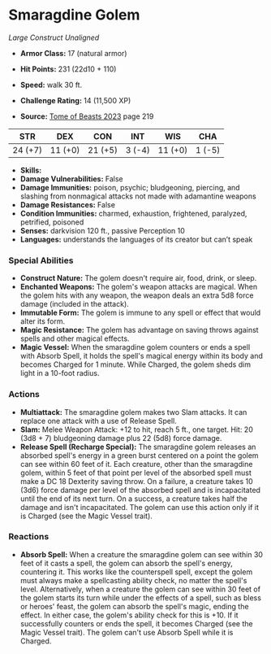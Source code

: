 # Smaragdine Golem

*Large* *Construct* *Unaligned*

- **Armor Class:** 17 (natural armor)
- **Hit Points:** 231 (22d10 + 110)
- **Speed:** walk 30 ft.

- **Challenge Rating:** 14 (11,500 XP)
- **Source:** [Tome of Beasts 2023](https://koboldpress.com/kpstore/product/tome-of-beasts-1-2023-edition/) page 219

| STR | DEX | CON | INT | WIS | CHA |
| --- | --- | --- | --- | --- | --- |
| 24 (+7) | 11 (+0) | 21 (+5) | 3 (-4) | 11 (+0) | 1 (-5) |

- **Skills:** 
- **Damage Vulnerabilities:** False
- **Damage Immunities:** poison, psychic; bludgeoning, piercing, and slashing from nonmagical attacks not made with adamantine weapons
- **Damage Resistances:** False
- **Condition Immunities:** charmed, exhaustion, frightened, paralyzed, petrified, poisoned
- **Senses:** darkvision 120 ft., passive Perception 10
- **Languages:** understands the languages of its creator but can’t speak

### Special Abilities

- **Construct Nature:** The golem doesn't require air, food, drink, or sleep.
- **Enchanted Weapons:** The golem's weapon attacks are magical. When the golem hits with any weapon, the weapon deals an extra 5d8 force damage (included in the attack).
- **Immutable Form:** The golem is immune to any spell or effect that would alter its form.
- **Magic Resistance:** The golem has advantage on saving throws against spells and other magical effects.
- **Magic Vessel:** When the smaragdine golem counters or ends a spell with Absorb Spell, it holds the spell's magical energy within its body and becomes Charged for 1 minute. While Charged, the golem sheds dim light in a 10-foot radius.

### Actions

- **Multiattack:** The smaragdine golem makes two Slam attacks. It can replace one attack with a use of Release Spell.
- **Slam:** Melee Weapon Attack: +12 to hit, reach 5 ft., one target. Hit: 20 (3d8 + 7) bludgeoning damage plus 22 (5d8) force damage.
- **Release Spell (Recharge Special):** The smaragdine golem releases an absorbed spell's energy in a green burst centered on a point the golem can see within 60 feet of it. Each creature, other than the smaragdine golem, within 5 feet of that point per level of the absorbed spell must make a DC 18 Dexterity saving throw. On a failure, a creature takes 10 (3d6) force damage per level of the absorbed spell and is incapacitated until the end of its next turn. On a success, a creature takes half the damage and isn't incapacitated. The golem can use this action only if it is Charged (see the Magic Vessel trait).

### Reactions

- **Absorb Spell:** When a creature the smaragdine golem can see within 30 feet of it casts a spell, the golem can absorb the spell's energy, countering it. This works like the counterspell spell, except the golem must always make a spellcasting ability check, no matter the spell's level. Alternatively, when a creature the golem can see within 30 feet of the golem starts its turn while under the effects of a spell, such as bless or heroes' feast, the golem can absorb the spell's magic, ending the effect. In either case, the golem's ability check for this is +10. If it successfully counters or ends the spell, it becomes Charged (see the Magic Vessel trait). The golem can't use Absorb Spell while it is Charged.
